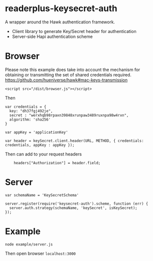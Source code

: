 # readerplus-keysecret-auth
A wrapper around the Hawk authentication framework.

- Client library to generate Key/Secret header for authentication
- Server-side Hapi authentication scheme

# Browser

Please note this example does take into account the mechanism for obtaining or transmitting the set of shared credentials required.
https://github.com/hueniverse/hawk#mac-keys-transmission


    <script src="/dist/browser.js"></script>

Then

    var credentials = {
      key: "dh37fgj492je",
      secret : "werxhqb98rpaxn39848xrunpaw3489ruxnpa98w4rxn",
      algorithm: 'sha256'
    }

    var appKey = 'applicationKey'

    var header = keySecret.client.header(URL, METHOD, { credentials: credentials, appKey : appKey });

Then can add to your request headers

        headers["Authorization"] = header.field;

# Server

    var schemaName = 'KeySecretSchema'

    server.register(require('keysecret-auth').scheme, function (err) {
      server.auth.strategy(schemaName, 'keySecret', isKeySecret);
    });


# Example

    node example/server.js

Then open browser ``localhost:3000``
